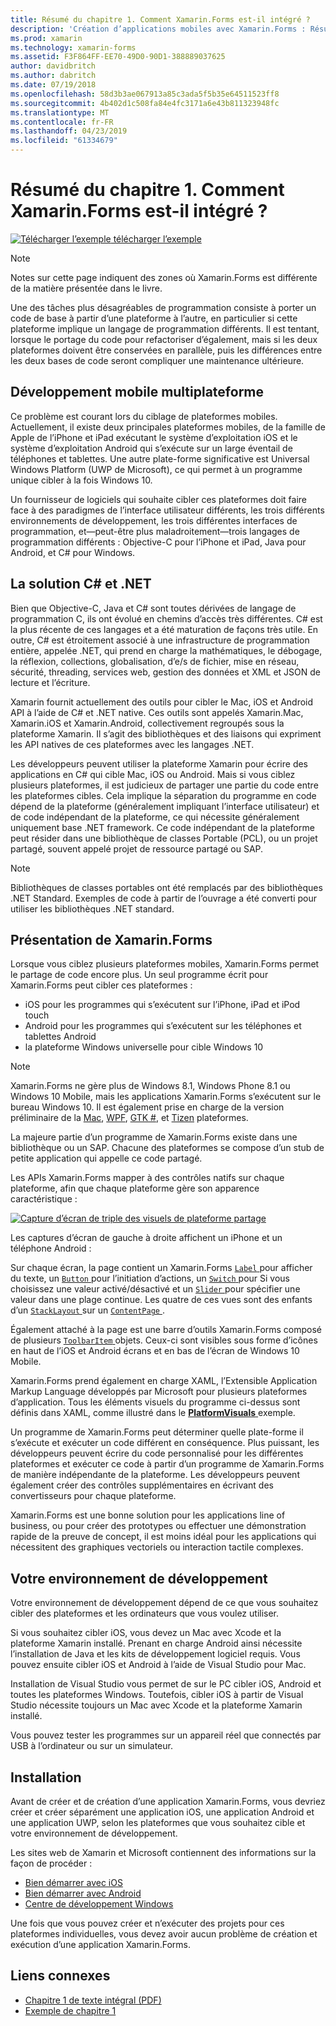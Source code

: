 ```yaml
---
title: Résumé du chapitre 1. Comment Xamarin.Forms est-il intégré ?
description: 'Création d’applications mobiles avec Xamarin.Forms : Résumé du chapitre 1. Comment Xamarin.Forms est-il intégré ?'
ms.prod: xamarin
ms.technology: xamarin-forms
ms.assetid: F3F864FF-EE70-49D0-90D1-388889037625
author: davidbritch
ms.author: dabritch
ms.date: 07/19/2018
ms.openlocfilehash: 58d3b3ae067913a85c3ada5f5b35e64511523ff8
ms.sourcegitcommit: 4b402d1c508fa84e4fc3171a6e43b811323948fc
ms.translationtype: MT
ms.contentlocale: fr-FR
ms.lasthandoff: 04/23/2019
ms.locfileid: "61334679"
---
```

# <a name="summary-of-chapter-1-how-does-xamarinforms-fit-in"></a>Résumé du chapitre 1. Comment Xamarin.Forms est-il intégré ?

[![Télécharger l’exemple](~/media/shared/download.png) télécharger l’exemple](https://github.com/xamarin/xamarin-forms-book-samples/tree/master/Chapter01)

> [!NOTE]
> Notes sur cette page indiquent des zones où Xamarin.Forms est différente de la matière présentée dans le livre.

Une des tâches plus désagréables de programmation consiste à porter un code de base à partir d’une plateforme à l’autre, en particulier si cette plateforme implique un langage de programmation différents. Il est tentant, lorsque le portage du code pour refactoriser d’également, mais si les deux plateformes doivent être conservées en parallèle, puis les différences entre les deux bases de code seront compliquer une maintenance ultérieure.

## <a name="cross-platform-mobile-development"></a>Développement mobile multiplateforme

Ce problème est courant lors du ciblage de plateformes mobiles. Actuellement, il existe deux principales plateformes mobiles, de la famille de Apple de l’iPhone et iPad exécutant le système d’exploitation iOS et le système d’exploitation Android qui s’exécute sur un large éventail de téléphones et tablettes. Une autre plate-forme significative est Universal Windows Platform (UWP de Microsoft), ce qui permet à un programme unique cibler à la fois Windows 10.

Un fournisseur de logiciels qui souhaite cibler ces plateformes doit faire face à des paradigmes de l’interface utilisateur différents, les trois différents environnements de développement, les trois différentes interfaces de programmation, et&mdash;peut-être plus maladroitement&mdash;trois langages de programmation différents : Objective-C pour l’iPhone et iPad, Java pour Android, et C# pour Windows.

## <a name="the-c-and-net-solution"></a>La solution C# et .NET

Bien que Objective-C, Java et C# sont toutes dérivées de langage de programmation C, ils ont évolué en chemins d’accès très différentes. C# est la plus récente de ces langages et a été maturation de façons très utile. En outre, C# est étroitement associé à une infrastructure de programmation entière, appelée .NET, qui prend en charge la mathématiques, le débogage, la réflexion, collections, globalisation, d’e/s de fichier, mise en réseau, sécurité, threading, services web, gestion des données et XML et JSON de lecture et l’écriture.

Xamarin fournit actuellement des outils pour cibler le Mac, iOS et Android API à l’aide de C# et .NET native. Ces outils sont appelés Xamarin.Mac, Xamarin.iOS et Xamarin.Android, collectivement regroupés sous la plateforme Xamarin. Il s’agit des bibliothèques et des liaisons qui expriment les API natives de ces plateformes avec les langages .NET.

Les développeurs peuvent utiliser la plateforme Xamarin pour écrire des applications en C# qui cible Mac, iOS ou Android. Mais si vous ciblez plusieurs plateformes, il est judicieux de partager une partie du code entre les plateformes cibles. Cela implique la séparation du programme en code dépend de la plateforme (généralement impliquant l’interface utilisateur) et de code indépendant de la plateforme, ce qui nécessite généralement uniquement base .NET framework. Ce code indépendant de la plateforme peut résider dans une bibliothèque de classes Portable (PCL), ou un projet partagé, souvent appelé projet de ressource partagé ou SAP.

> [!NOTE]
> Bibliothèques de classes portables ont été remplacés par des bibliothèques .NET Standard. Exemples de code à partir de l’ouvrage a été converti pour utiliser les bibliothèques .NET standard.

## <a name="introducing-xamarinforms"></a>Présentation de Xamarin.Forms

Lorsque vous ciblez plusieurs plateformes mobiles, Xamarin.Forms permet le partage de code encore plus. Un seul programme écrit pour Xamarin.Forms peut cibler ces plateformes :

- iOS pour les programmes qui s’exécutent sur l’iPhone, iPad et iPod touch
- Android pour les programmes qui s’exécutent sur les téléphones et tablettes Android
- la plateforme Windows universelle pour cible Windows 10

> [!NOTE]
> Xamarin.Forms ne gère plus de Windows 8.1, Windows Phone 8.1 ou Windows 10 Mobile, mais les applications Xamarin.Forms s’exécutent sur le bureau Windows 10. Il est également prise en charge de la version préliminaire de la [Mac](~/xamarin-forms/platform/other/mac.md), [WPF](~/xamarin-forms/platform/other/wpf.md), [GTK #](~/xamarin-forms/platform/other/gtk.md), et [Tizen](~/xamarin-forms/platform/other/tizen.md) plateformes.

La majeure partie d’un programme de Xamarin.Forms existe dans une bibliothèque ou un SAP. Chacune des plateformes se compose d’un stub de petite application qui appelle ce code partagé.

Les APIs Xamarin.Forms mapper à des contrôles natifs sur chaque plateforme, afin que chaque plateforme gère son apparence caractéristique :

[![Capture d’écran de triple des visuels de plateforme partage](images/ch01fg03-small.png "contrôles Xamarin.Forms sur chaque plateforme")](images/ch01fg03-large.png#lightbox "contrôles Xamarin.Forms sur chaque plateforme")

Les captures d’écran de gauche à droite affichent un iPhone et un téléphone Android :

Sur chaque écran, la page contient un Xamarin.Forms [ `Label` ](xref:Xamarin.Forms.Label) pour afficher du texte, un [ `Button` ](xref:Xamarin.Forms.Button) pour l’initiation d’actions, un [ `Switch` ](xref:Xamarin.Forms.Switch) pour Si vous choisissez une valeur activé/désactivé et un [ `Slider` ](xref:Xamarin.Forms.Slider) pour spécifier une valeur dans une plage continue. Les quatre de ces vues sont des enfants d’un [ `StackLayout` ](xref:Xamarin.Forms.StackLayout) sur un [ `ContentPage` ](xref:Xamarin.Forms.ContentPage).

Également attaché à la page est une barre d’outils Xamarin.Forms composé de plusieurs [ `ToolbarItem` ](xref:Xamarin.Forms.ToolbarItem) objets. Ceux-ci sont visibles sous forme d’icônes en haut de l’iOS et Android écrans et en bas de l’écran de Windows 10 Mobile.

Xamarin.Forms prend également en charge XAML, l’Extensible Application Markup Language développés par Microsoft pour plusieurs plateformes d’application. Tous les éléments visuels du programme ci-dessus sont définis dans XAML, comme illustré dans le [ **PlatformVisuals** ](https://github.com/xamarin/xamarin-forms-book-samples/tree/master/Chapter01/PlatformVisuals) exemple.

Un programme de Xamarin.Forms peut déterminer quelle plate-forme il s’exécute et exécuter un code différent en conséquence. Plus puissant, les développeurs peuvent écrire du code personnalisé pour les différentes plateformes et exécuter ce code à partir d’un programme de Xamarin.Forms de manière indépendante de la plateforme. Les développeurs peuvent également créer des contrôles supplémentaires en écrivant des convertisseurs pour chaque plateforme.

Xamarin.Forms est une bonne solution pour les applications line of business, ou pour créer des prototypes ou effectuer une démonstration rapide de la preuve de concept, il est moins idéal pour les applications qui nécessitent des graphiques vectoriels ou interaction tactile complexes.

## <a name="your-development-environment"></a>Votre environnement de développement

Votre environnement de développement dépend de ce que vous souhaitez cibler des plateformes et les ordinateurs que vous voulez utiliser.

Si vous souhaitez cibler iOS, vous devez un Mac avec Xcode et la plateforme Xamarin installé. Prenant en charge Android ainsi nécessite l’installation de Java et les kits de développement logiciel requis. Vous pouvez ensuite cibler iOS et Android à l’aide de Visual Studio pour Mac.

Installation de Visual Studio vous permet de sur le PC cibler iOS, Android et toutes les plateformes Windows. Toutefois, cibler iOS à partir de Visual Studio nécessite toujours un Mac avec Xcode et la plateforme Xamarin installé.

Vous pouvez tester les programmes sur un appareil réel que connectés par USB à l’ordinateur ou sur un simulateur.

## <a name="installation"></a>Installation

Avant de créer et de création d’une application Xamarin.Forms, vous devriez créer et créer séparément une application iOS, une application Android et une application UWP, selon les plateformes que vous souhaitez cible et votre environnement de développement.

Les sites web de Xamarin et Microsoft contiennent des informations sur la façon de procéder :

- [Bien démarrer avec iOS](~/ios/get-started/index.md)
- [Bien démarrer avec Android](~/android/get-started/index.md)
- [Centre de développement Windows](http://dev.windows.com)

Une fois que vous pouvez créer et n’exécuter des projets pour ces plateformes individuelles, vous devez avoir aucun problème de création et exécution d’une application Xamarin.Forms.

## <a name="related-links"></a>Liens connexes

- [Chapitre 1 de texte intégral (PDF)](https://download.xamarin.com/developer/xamarin-forms-book/XamarinFormsBook-Ch01-Apr2016.pdf)
- [Exemple de chapitre 1](https://github.com/xamarin/xamarin-forms-book-samples/tree/master/Chapter01)
